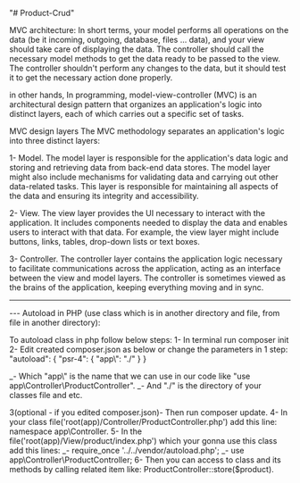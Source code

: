 "# Product-Crud"

MVC architecture:
In short terms, your model performs all operations on the data (be it incoming, outgoing, database, files ... data), and your view should take care of displaying the data. The controller should call the necessary model methods to get the data ready to be passed to the view. The controller shouldn't perform any changes to the data, but it should test it to get the necessary action done properly.

in other hands,
In programming, model-view-controller (MVC) is an architectural design pattern that organizes an application's logic into distinct layers, each of which carries out a specific set of tasks.

MVC design layers
The MVC methodology separates an application's logic into three distinct layers:

1- Model. The model layer is responsible for the application's data logic and storing and retrieving data from back-end data stores. The model layer might also include mechanisms for validating data and carrying out other data-related tasks. This layer is responsible for maintaining all aspects of the data and ensuring its integrity and accessibility.

2- View. The view layer provides the UI necessary to interact with the application. It includes components needed to display the data and enables users to interact with that data. For example, the view layer might include buttons, links, tables, drop-down lists or text boxes.

3- Controller. The controller layer contains the application logic necessary to facilitate communications across the application, acting as an interface between the view and model layers. The controller is sometimes viewed as the brains of the application, keeping everything moving and in sync.

---

--- Autoload in PHP (use class which is in another directory and file, from file in another directory):

To autoload class in php follow below steps:
1- In terminal run composer init
2- Edit created composer.json as below or change the parameters in 1 step:
"autoload": {
"psr-4": {
"app\\": "./"
}
}

_- Which "app\\" is the name that we can use in our code like "use app\Controller\ProductController".
_- And "./" is the directory of your classes file and etc.

3(optional - if you edited composer.json)- Then run composer update.
4- In your class file('root(app)/Controller/ProductController.php') add this line: namespace app\Controller.
5- In the file('root(app)/View/product/index.php') which your gonna use this class add this lines:
_- require_once '../../vendor/autoload.php';
_- use app\Controller\ProductController;
6- Then you can access to class and its methods by calling related item like: ProductController::store($product).
